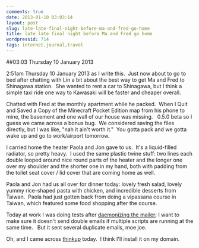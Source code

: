 ```yaml
---
comments: true
date: 2013-01-10 03:03:14
layout: post
slug: late-late-final-night-before-ma-and-fred-go-home
title: late late final night before Ma and Fred go home
wordpressid: 714
tags: internet,journal,travel
---
```


##03:03 Thursday 10 January 2013

2:51am Thursday 10 January 2013 as I write this.  Just now about to go to bed after chatting with Lin a bit about the best way to get Ma and Fred to Shinagawa station.  She wanted to rent a car to Shinagawa, but I think a simple taxi ride one way to Kawasaki will be faster and cheaper overall.

Chatted with Fred at the monthly apartment while he packed.  When I Quit and Saved a Copy of the Minecraft Pocket Edition map from his phone to mine, the basement and one wall of our house was missing.   0.5.0 beta so I guess we came across a bonus bug.  We considered saving the files directly, but I was like, "nah it ain't worth it."  You gotta pack and we gotta wake up and go to work/airport tomorrow.

I carried home the heater Paola and Jon gave to us.  It's a liquid-filled radiator, so pretty heavy.  I used the same plastic twine stuff: two lines each double looped around nice round parts of the heater and the longer one over my shoulder and the shorter one in my hand, both with padding from the toilet seat cover / lid cover that are coming home as well.

Paola and Jon had us all over for dinner today: lovely fresh salad, lovely yummy rice-shaped pasta with chicken, and incredible desserts from Taiwan.  Paola had just gotten back from doing a vipassana course in Taiwan, which featured some food shopping after the course.

Today at work I was doing tests after [daemonizing the mailer](http://stackoverflow.com/questions/14211281/how-to-daemonize-a-php-script-to-be-run-with-upstart); I want to make sure it doesn't send double emails if multiple scripts are running at the same time.   But it sent several duplicate emails, moe joe.

Oh, and I came across [thinkup](https://thinkup.com) today.  I think I'll install it on my domain.
